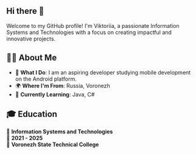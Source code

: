 ## Hi there 👋 

Welcome to my GitHub profile! I'm Viktoriia, a passionate Information Systems and Technologies with a focus on creating impactful and innovative projects.  

## 👩‍💻 About Me  
- 🌟 **What I Do**: I am an aspiring developer studying mobile development on the Android platform. 
- 🌍 **Where I'm From**: Russia, Voronezh
- 🌱 **Currently Learning**: Java, C#

## 🎓 Education  
📖 **Information Systems and Technologies**  
📆 **2021 - 2025**  
📍 **Voronezh State Technical College**  
